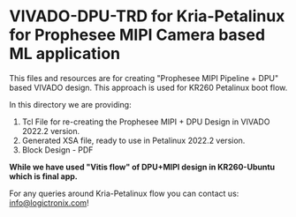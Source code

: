 
# VIVADO-DPU-TRD for Kria-Petalinux for Prophesee MIPI Camera based ML application

This files and resources are for creating "Prophesee MIPI Pipeline + DPU" based VIVADO design. This approach is used for KR260 Petalinux boot flow. 

In this directory we are providing:
1. Tcl File for re-creating the Prophesee MIPI + DPU Design in VIVADO 2022.2 version.
2. Generated XSA file, ready to use in Petalinux 2022.2 version.
3. Block Design - PDF

**While we have used "Vitis flow" of DPU+MIPI design in KR260-Ubuntu which is final app.**


For any queries around Kria-Petalinux flow you can contact us: info@logictronix.com!
